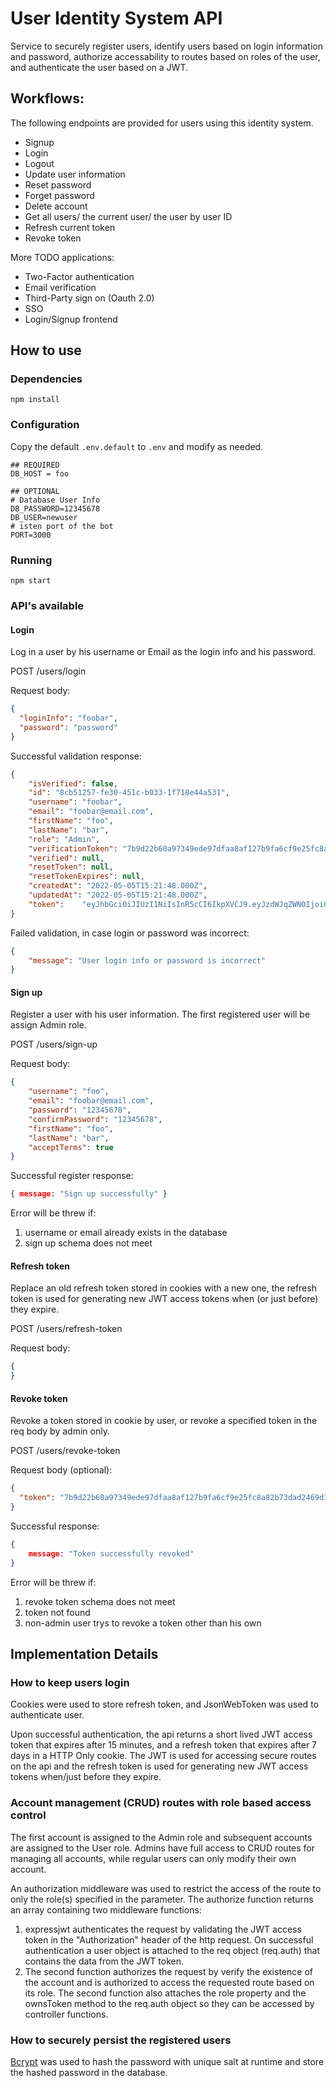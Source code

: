 # User Identity System API
 
 Service to securely register users, identify users based on login information and password, authorize accessability to routes based on roles of the user, and authenticate the user based on a JWT.

## Workflows:

The following endpoints are provided for users using this identity system.
* Signup
* Login
* Logout
* Update user information
* Reset password
* Forget password
* Delete account
* Get all users/ the current user/ the user by user ID
* Refresh current token
* Revoke token

More TODO applications:
* Two-Factor authentication
* Email verification
* Third-Party sign on (Oauth 2.0)
* SSO
* Login/Signup frontend

## How to use

### Dependencies

```
npm install
```

### Configuration

Copy the default `.env.default` to `.env` and modify as needed.

```
## REQUIRED
DB_HOST = foo

## OPTIONAL
# Database User Info
DB_PASSWORD=12345678
DB_USER=newuser
# isten port of the bot
PORT=3000
```

### Running

```
npm start
```

### API's available

#### Login
  Log in a user by his username or Email as the login info and his password.
  
  POST /users/login
  
Request body:
```json
{
  "loginInfo": "foobar",
  "password": "password"
}
```
Successful validation response:
```json
{
    "isVerified": false,
    "id": "8cb51257-fe30-451c-b033-1f718e44a531",
    "username": "foobar",
    "email": "foobar@email.com",
    "firstName": "foo",
    "lastName": "bar",
    "role": "Admin",
    "verificationToken": "7b9d22b60a97349ede97dfaa8af127b9fa6cf9e25fc8a82b73dad2469d38857ea83b4703212b28e0",
    "verified": null,
    "resetToken": null,
    "resetTokenExpires": null,
    "createdAt": "2022-05-05T15:21:48.000Z",
    "updatedAt": "2022-05-05T15:21:48.000Z",
    "token":    "eyJhbGciOiJIUzI1NiIsInR5cCI6IkpXVCJ9.eyJzdWJqZWN0IjoiOGNiNTEyNTctZmUzMC00NTFjLWIwMzMtMWY3MThlNDRhNTMxIiwiaWF0IjoxNjUxNzg2Mjc0LCJleHAiOjE2NTE3ODcxNzR9.-P6w6CaLnROtaKoq4T46Ca7msB_a0q4cbR_uPp2H-LE"
}
```
Failed validation, in case login or password was incorrect:

```json
{
    "message": "User login info or password is incorrect"
}
```



#### Sign up
  Register a user with his user information. The first registered user will be assign Admin role.
  
  POST /users/sign-up
  
Request body:
```json
{
    "username": "foo",
    "email": "foobar@email.com",
    "password": "12345678",
    "confirmPassword": "12345678",
    "firstName": "foo",
    "lastName": "bar",
    "acceptTerms": true
}
```
Successful register response:
```json
{ message: "Sign up successfully" }
```

Error will be threw if:

1. username or email already exists in the database
2. sign up schema does not meet

#### Refresh token
  Replace an old refresh token stored in cookies with a new one, the refresh token is used for generating new JWT access tokens when (or just before) they expire.
  
  POST /users/refresh-token
  
Request body:
```json
{
}
```

#### Revoke token
  Revoke a token stored in cookie by user, or revoke a specified token in the req body by admin only.
  
  POST /users/revoke-token
  
Request body (optional):
```json
{
  "token": "7b9d22b60a97349ede97dfaa8af127b9fa6cf9e25fc8a82b73dad2469d38857ea83b4703212b28e0"
}
```
Successful response:
```json
{
    message: "Token successfully revoked" 
}
```

Error will be threw if:

1. revoke token schema does not meet
2. token not found
3. non-admin user trys to revoke a token other than his own


## Implementation Details

### How to keep users login

Cookies were used to store refresh token, and JsonWebToken was used to authenticate user.

Upon successful authentication, the api returns a short lived JWT access token that expires after 15 minutes, and a refresh token that expires after 7 days in a HTTP Only cookie. The JWT is used for accessing secure routes on the api and the refresh token is used for generating new JWT access tokens when/just before they expire.

### Account management (CRUD) routes with role based access control

The first account is assigned to the Admin role and subsequent accounts are assigned to the User role. Admins have full access to CRUD routes for managing all accounts, while regular users can only modify their own account.

An authorization middleware was used to restrict the access of the route to only the role(s) specified in the parameter. The authorize function returns an array containing two middleware functions:
1. expressjwt authenticates the request by validating the JWT access token in the "Authorization" header of the http request. On successful authentication a user object is attached to the req object (req.auth) that contains the data from the JWT token.
2. The second function authorizes the request by verify the existence of the account and is authorized to access the requested route based on its role. The second function also attaches the role property and the ownsToken method to the req.auth object so they can be accessed by controller functions.

### How to securely persist the registered users

[Bcrypt](https://en.wikipedia.org/wiki/Bcrypt) was used to hash the password with unique salt at runtime and store the hashed password in the database. 
